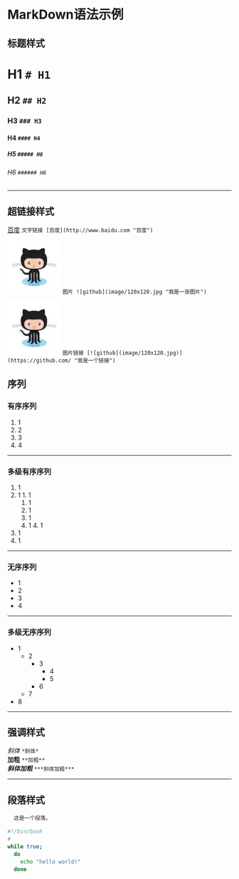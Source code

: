 # MarkDown语法示例

## 标题样式

# H1 `# H1`
## H2 `## H2`
### H3 `### H3`
#### H4 `#### H4`
##### H5 `##### H6`
###### H6 `###### H6`

****

## 超链接样式

[百度](http://www.baidu.com "百度") `文字链接 [百度](http://www.baidu.com "百度")`

![github](image/120x120.jpg "我是一张图片") `图片 ![github](image/120x120.jpg "我是一张图片")`

[![github](image/120x120.jpg)](https://github.com/ "我是一个链接") `图片链接 [![github](image/120x120.jpg)](https://github.com/ "我是一个链接")`

##  序列

### 有序序列

1. 1
2. 2
3. 3
4. 4  

----

### 多级有序序列

1. 1
  1. 1
    1. 1
      1. 1
        1. 1
        2. 1
      3. 1
    4. 1
  5. 1
6. 1

----

### 无序序列

- 1
- 2
- 3
- 4

----

### 多级无序序列

- 1
  - 2
    - 3
      - 4
      - 5
    - 6
  - 7
- 8

----

## 强调样式
 
*斜体* `*斜体*`  
**加粗** `**加粗**`  
***斜体加粗*** `***斜体加粗***`

----

## 段落样式

````text
  这是一个段落。
````

````bash
#!/bin/bash
#
while true;
  do
    echo "hello world!"
  done
````
